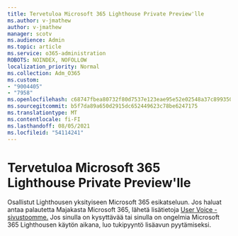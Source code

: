 ```yaml
---
title: Tervetuloa Microsoft 365 Lighthouse Private Preview'lle
ms.author: v-jmathew
author: v-jmathew
manager: scotv
ms.audience: Admin
ms.topic: article
ms.service: o365-administration
ROBOTS: NOINDEX, NOFOLLOW
localization_priority: Normal
ms.collection: Adm_O365
ms.custom:
- "9004405"
- "7958"
ms.openlocfilehash: c68747fbea80732f80d7537e123eae95e52e02548a37c899350a5d1f9f5cd53d
ms.sourcegitcommit: b5f7da89a650d2915dc652449623c78be6247175
ms.translationtype: MT
ms.contentlocale: fi-FI
ms.lasthandoff: 08/05/2021
ms.locfileid: "54114241"
---
```

# <a name="welcome-to-the-microsoft-365-lighthouse-private-preview"></a>Tervetuloa Microsoft 365 Lighthouse Private Preview'lle

Osallistut Lighthousen yksityiseen Microsoft 365 esikatseluun. Jos haluat antaa palautetta Majakasta Microsoft 365, lähetä lisätietoja [User Voice -sivustoomme.](https://aka.ms/M365Lighthouseuservoice) Jos sinulla on kysyttävää tai sinulla on ongelmia Microsoft 365 Lighthousen käytön aikana, luo tukipyyntö lisäavun pyytämiseksi.
